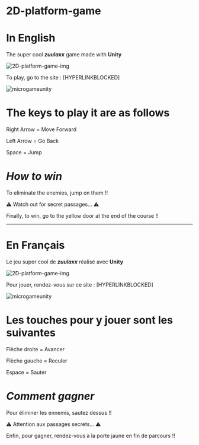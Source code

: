 # **2D-platform-game**

# In English

The super cool ***zuulaxx*** game made with **Unity**

![2D-platform-game-img](https://raw.githubusercontent.com/zuulaxx89/2D-platform-game/main/2D-platform-game-img.jpg)

To play, go to the site : <a> [HYPERLINKBLOCKED] </a>

![microgameunity](https://raw.githubusercontent.com/zuulaxx89/2D-platform-game/main/microgameunity.png)

# The keys to play it are as follows

Right Arrow = Move Forward

Left Arrow = Go Back

Space = Jump

# *How to win*
To eliminate the enemies, jump on them !!

⚠️ Watch out for secret passages... ⚠️

Finally, to win, go to the yellow door at the end of the course !!

---------------------------------------

# En Français

Le jeu super cool de ***zuulaxx*** réalisé avec **Unity**
 
![2D-platform-game-img](https://raw.githubusercontent.com/zuulaxx89/2D-platform-game/main/2D-platform-game-img.jpg)
 
Pour jouer, rendez-vous sur ce site : <a> [HYPERLINKBLOCKED] </a>
 
![microgameunity](https://raw.githubusercontent.com/zuulaxx89/2D-platform-game/main/microgameunity.png)

# Les touches pour y jouer sont les suivantes

Flèche droite = Avancer

Flèche gauche = Reculer

Espace = Sauter

# *Comment gagner*
Pour éliminer les ennemis, sautez dessus !!

⚠️ Attention aux passages secrets... ⚠️

Enfin, pour gagner, rendez-vous à la porte jaune en fin de parcours !!
